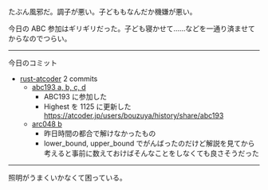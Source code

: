 たぶん風邪だ。調子が悪い。子どももなんだか機嫌が悪い。

今日の ABC 参加はギリギリだった。子ども寝かせて……などを一通り済ませてからなのでつらい。

---

今日のコミット

- [rust-atcoder](https://github.com/bouzuya/rust-atcoder) 2 commits
  - [abc193 a, b, c, d](https://github.com/bouzuya/rust-atcoder/commit/6691b860baeb46a2eefd20328e1e8b23051a0af7)
    - ABC193 に参加した
    - Highest を 1125 に更新した <https://atcoder.jp/users/bouzuya/history/share/abc193>
  - [arc048 b](https://github.com/bouzuya/rust-atcoder/commit/cccb5ab0acd8d3042f4b4e66e0e71d0a05ccb95d)
    - 昨日時間の都合で解けなかったもの
    - lower_bound, upper_bound でがんばったのだけど解説を見てから考えると事前に数えておけばそんなことをしなくても良さそうだった

---

照明がうまくいかなくて困っている。

